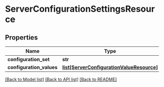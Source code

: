 # ServerConfigurationSettingsResource

## Properties
Name | Type | Description | Notes
------------ | ------------- | ------------- | -------------
**configuration_set** | **str** |  | [optional] 
**configuration_values** | [**list[ServerConfigurationValueResource]**](ServerConfigurationValueResource.md) |  | [optional] 

[[Back to Model list]](../README.md#documentation-for-models) [[Back to API list]](../README.md#documentation-for-api-endpoints) [[Back to README]](../README.md)


